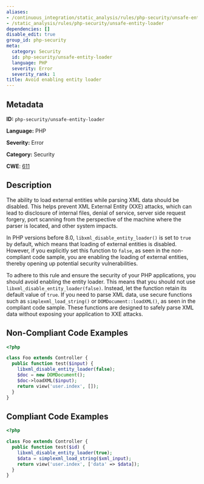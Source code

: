 ```yaml
---
aliases:
- /continuous_integration/static_analysis/rules/php-security/unsafe-entity-loader
- /static_analysis/rules/php-security/unsafe-entity-loader
dependencies: []
disable_edit: true
group_id: php-security
meta:
  category: Security
  id: php-security/unsafe-entity-loader
  language: PHP
  severity: Error
  severity_rank: 1
title: Avoid enabling entity loader
---
```

<!--  SOURCED FROM https://github.com/DataDog/datadog-static-analyzer-rule-docs -->


## Metadata
**ID:** `php-security/unsafe-entity-loader`

**Language:** PHP

**Severity:** Error

**Category:** Security

**CWE**: [611](https://cwe.mitre.org/data/definitions/611.html)

## Description
The ability to load external entities while parsing XML data should be disabled. This helps prevent XML External Entity (XXE) attacks, which can lead to disclosure of internal files, denial of service, server side request forgery, port scanning from the perspective of the machine where the parser is located, and other system impacts.

In PHP versions before 8.0, `libxml_disable_entity_loader()` is set to `true` by default, which means that loading of external entities is disabled. However, if you explicitly set this function to `false`, as seen in the non-compliant code sample, you are enabling the loading of external entities, thereby opening up potential security vulnerabilities.

To adhere to this rule and ensure the security of your PHP applications, you should avoid enabling the entity loader. This means that you should not use `libxml_disable_entity_loader(false)`. Instead, let the function retain its default value of `true`. If you need to parse XML data, use secure functions such as `simplexml_load_string()` or `DOMDocument::loadXML()`, as seen in the compliant code sample. These functions are designed to safely parse XML data without exposing your application to XXE attacks.

## Non-Compliant Code Examples
```php
<?php

class Foo extends Controller {
  public function test($input) {
    libxml_disable_entity_loader(false);
    $doc = new DOMDocument();
    $doc->loadXML($input);
    return view('user.index', []);
  }
}
```

## Compliant Code Examples
```php
<?php

class Foo extends Controller {
  public function test($id) {
    libxml_disable_entity_loader(true);
    $data = simplexml_load_string($xml_input);
    return view('user.index', ['data' => $data]);
  }
}
```
